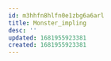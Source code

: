 ```yaml
---
id: m3hhfn8hlfn0e1zbg6a6arl
title: Monster_impling
desc: ''
updated: 1681955923381
created: 1681955923381
---
```

